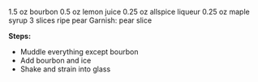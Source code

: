 1.5 oz bourbon
0.5 oz lemon juice
0.25 oz allspice liqueur
0.25 oz maple syrup
3 slices ripe pear
Garnish: pear slice

**Steps:**

- Muddle everything except bourbon
- Add bourbon and ice
- Shake and strain into glass